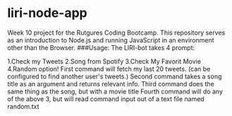# liri-node-app

Week 10 project for the Rutgures Coding Bootcamp. This repository serves as an introduction to Node.js and running JavaScript in an environment other than the Browser. ###Usage: The LIRI-bot takes 4 prompt: 

1.Check my Tweets 
2.Song from Spotify
3.Check My Favorit Movie  
4.Random option! 
First command will fetch my last 20 tweets. (can be configured to find another user's tweets.) 
Second command takes a song title as an argument and returns relevant info. 
Third command does the same thing as the song, but with a movie title 
Fourth command will do any of the above 3, but will read command input out of a text file named random.txt